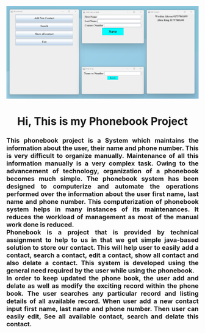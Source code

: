 ![logo](https://github.com/AlienWashim/Phonebook-Project-Using-java/blob/e2b3fadde3e40a1806ecf97296e5ec4b3546ba4f/overview%20of%20phonebook.png)
<h1 align="center">Hi, This is my Phonebook Project</h1>
<h3 style="text-align: justify;">This phonebook project is a System which maintains the information about the user, their name and phone number. This is very difficult to organize manually. Maintenance of all this information manually is a very complex task. Owing to the advancement of technology, organization of a phonebook becomes much simple. The phonebook system has been designed to computerize and automate the operations performed over the information about the user first name, last name and phone number. This computerization of phonebook system helps in many instances of its maintenances. It reduces the workload of management as most of the manual work done is reduced.
<br>Phonebook is a project that is provided by technical assignment to help to us in that we get simple java-based solution to store our contact. This will help user to easily add a contact, search a contact, edit a contact, show all contact and also delate a contact. This system is developed using the general need required by the user while using the phonebook.
<br>In order to keep updated the phone book, the user add and delate as well as modify the exciting record within the phone book. The user searches any particular record and listing details of all available record. When user add a new contact input first name, last name and phone number. Then user can easily edit, See all available contact, search and delate this contact.
</h3>
